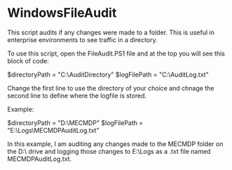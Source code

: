 # WindowsFileAudit
This script audits if any changes were made to a folder. This is useful in enterprise environments to see traffic in a directory. 

To use this script, open the FileAudit.PS1 file and at the top you will see this block of code: 

$directoryPath = "C:\AuditDirectory"
$logFilePath = "C:\AuditLog.txt"

Change the first line to use the directory of your choice and chnage the second line to define where the logfile is stored. 

Example: 

$directoryPath = "D:\MECMDP"
$logFilePath = "E:\Logs\MECMDPAuditLog.txt"

In this example, I am auditing any changes made to the MECMDP folder on the D:\ drive and logging those changes to E:\Logs as a .txt file named MECMDPAuditLog.txt.
